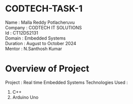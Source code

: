 # CODTECH-TASK-1

Name : Malla Reddy Potlacheruvu                                                           
Company : CODTECH IT SOLUTIONS                                                            
Id : CT12DS2131                                                                           
Domain : Embedded Systems                                                                 
Duration : August to October 2024                                                         
Mentor : N.Santhosh Kumar  
# Overview of Project
Project : Real time Embedded Systems
Technologies Used : 
1) C++
2) Arduino Uno




